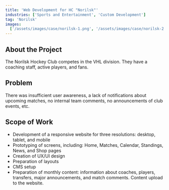 ```yaml
---
title: 'Web Development for HC "Norilsk"'
industries: ['Sports and Entertainment', 'Custom Development']
tag: 'Norilsk'
images:
  ['/assets/images/case/norilsk-1.png', '/assets/images/case/norilsk-2.png']
---
```


## About the Project

The Norilsk Hockey Club competes in the VHL division. They have a coaching staff, active players, and fans.

## Problem

There was insufficient user awareness, a lack of notifications about upcoming matches, no internal team comments, no announcements of club events, etc.

## Scope of Work

- Development of a responsive website for three resolutions: desktop, tablet, and mobile
- Prototyping of screens, including: Home, Matches, Calendar, Standings, News, and Shop pages
- Creation of UX/UI design
- Preparation of layouts
- CMS setup
- Preparation of monthly content: information about coaches, players, transfers, major announcements, and match comments. Content upload to the website.
